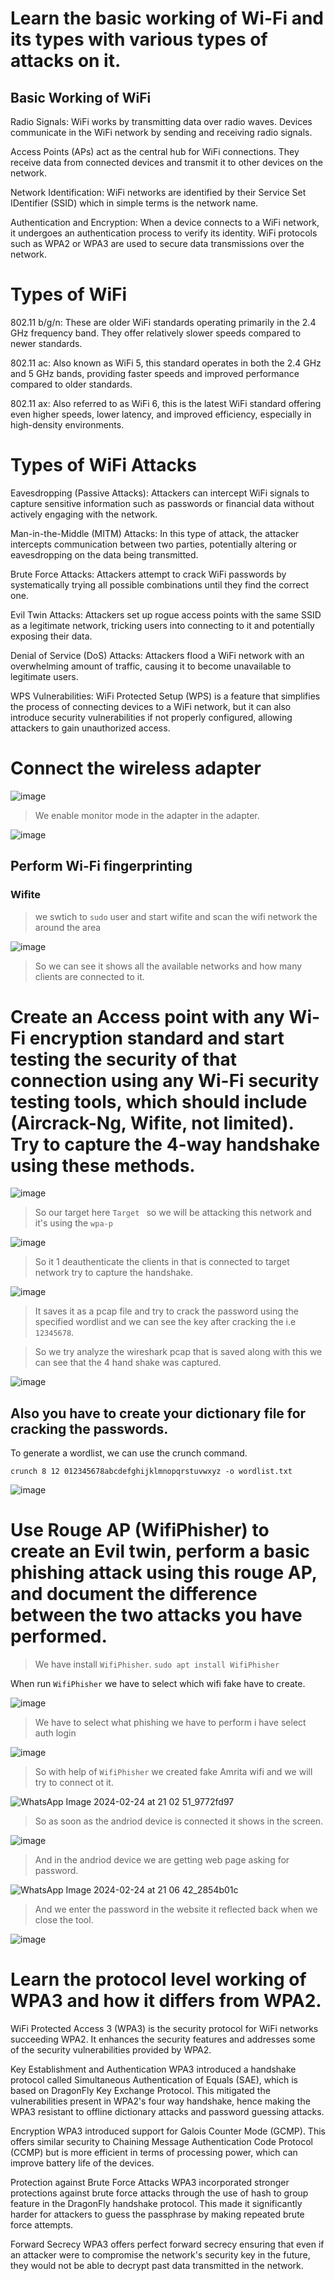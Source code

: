 # Learn the basic working of Wi-Fi and its types with various types of attacks on it.

## Basic Working of WiFi

Radio Signals: WiFi works by transmitting data over radio waves. Devices communicate in the WiFi network by sending and receiving radio signals.

Access Points (APs) act as the central hub for WiFi connections. They receive data from connected devices and transmit it to other devices on the network.

Network Identification: WiFi networks are identified by their Service Set IDentifier (SSID) which in simple terms is the network name.

Authentication and Encryption: When a device connects to a WiFi network, it undergoes an authentication process to verify its identity. WiFi protocols such as WPA2 or WPA3 are used to secure data transmissions over the network.

# Types of WiFi

802.11 b/g/n: These are older WiFi standards operating primarily in the 2.4 GHz frequency band. They offer relatively slower speeds compared to newer standards.

802.11 ac: Also known as WiFi 5, this standard operates in both the 2.4 GHz and 5 GHz bands, providing faster speeds and improved performance compared to older standards.

802.11 ax: Also referred to as WiFi 6, this is the latest WiFi standard offering even higher speeds, lower latency, and improved efficiency, especially in high-density environments.

# Types of WiFi Attacks

Eavesdropping (Passive Attacks): Attackers can intercept WiFi signals to capture sensitive information such as passwords or financial data without actively engaging with the network.

Man-in-the-Middle (MITM) Attacks: In this type of attack, the attacker intercepts communication between two parties, potentially altering or eavesdropping on the data being transmitted.

Brute Force Attacks: Attackers attempt to crack WiFi passwords by systematically trying all possible combinations until they find the correct one.

Evil Twin Attacks: Attackers set up rogue access points with the same SSID as a legitimate network, tricking users into connecting to it and potentially exposing their data.

Denial of Service (DoS) Attacks: Attackers flood a WiFi network with an overwhelming amount of traffic, causing it to become unavailable to legitimate users.

WPS Vulnerabilities: WiFi Protected Setup (WPS) is a feature that simplifies the process of connecting devices to a WiFi network, but it can also introduce security vulnerabilities if not properly configured, allowing attackers to gain unauthorized access.

# Connect the wireless adapter

![image](https://github.com/anandurdas11/Exploring_Cyber_security/assets/83402050/4cd624ad-18f4-4a3a-86c2-d0d10b643360)


> We enable monitor mode in the adapter in the adapter.

![image](https://github.com/anandurdas11/Exploring_Cyber_security/assets/83402050/7a6109ee-e692-4e69-aa48-1715f2918152)

## Perform Wi-Fi fingerprinting

### Wifite 

> we swtich to `sudo` user and start wifite and scan the wifi network the around the area

![image](https://github.com/anandurdas11/Exploring_Cyber_security/assets/83402050/40887588-5320-4fba-a655-bda03a21ebeb)

> So we can see it shows all the available networks and how many clients are connected to it.

# Create an Access point with any Wi-Fi encryption standard and start testing the security of that connection using any Wi-Fi security testing tools, which should include (Aircrack-Ng, Wifite, not limited). Try to capture the 4-way handshake using these methods.

![image](https://github.com/anandurdas11/Exploring_Cyber_security/assets/83402050/f66f3059-2e99-4f22-80c7-ce59f8454ecb)

> So our target here `Target ` so we will be attacking this network and it's using the `wpa-p`

![image](https://github.com/anandurdas11/Exploring_Cyber_security/assets/83402050/da0be388-5c81-452b-8c40-f457c19b906f)

> So it 1 deauthenticate the clients in that is connected to target network try to capture the handshake.

![image](https://github.com/anandurdas11/Exploring_Cyber_security/assets/83402050/a64ac71c-bcd5-4b92-8c4b-15cac0e921e4)

> It saves it as a pcap file and try to crack the password using the specified wordlist and we can see the key after cracking the i.e `12345678`.

> So we try analyze the wireshark pcap that is saved along with this we can see that the 4 hand shake was captured.

![image](https://github.com/anandurdas11/Exploring_Cyber_security/assets/83402050/4b88ed9e-522d-4eb1-b123-385a4a407bdb)

## Also you have to create your dictionary file for cracking the passwords.

To generate a wordlist, we can use the crunch command.

`crunch 8 12 012345678abcdefghijklmnopqrstuvwxyz -o wordlist.txt`

![image](https://github.com/anandurdas11/Exploring_Cyber_security/assets/83402050/50dee5a4-377c-40ea-a397-2a1adef4382b)

# Use Rouge AP (WifiPhisher) to create an Evil twin, perform a basic phishing attack using this rouge AP, and document the difference between the two attacks you have performed.

> We have install `WifiPhisher`. `sudo apt install WifiPhisher`

 When run `WifiPhisher` we have to select which wifi fake have to create.

![image](https://github.com/anandurdas11/Exploring_Cyber_security/assets/83402050/ce3690ef-c263-4de0-9d6d-95ed8099820b)


> We have to select what phishing we have to perform i have select auth login

![image](https://github.com/anandurdas11/Exploring_Cyber_security/assets/83402050/5810c07b-44f8-4f94-b598-5a12fa6c9d21)

> So with help of `WifiPhisher` we created fake Amrita wifi and we will try to connect ot it.

![WhatsApp Image 2024-02-24 at 21 02 51_9772fd97](https://github.com/anandurdas11/Exploring_Cyber_security/assets/83402050/f18a9c4f-7c9d-4747-985a-acd5ce8b96b1)

> So as soon as the andriod device is connected it shows in the screen.

![image](https://github.com/anandurdas11/Exploring_Cyber_security/assets/83402050/012f5357-2be8-4100-97de-26f3d69ce0fa)

> And in the andriod device we are getting web page asking for password.

![WhatsApp Image 2024-02-24 at 21 06 42_2854b01c](https://github.com/anandurdas11/Exploring_Cyber_security/assets/83402050/917fd153-a0a7-40df-948e-100826445616)

> And we enter the password in the website it reflected back when we close the tool.

![image](https://github.com/anandurdas11/Exploring_Cyber_security/assets/83402050/ed620ff2-629e-494b-abb6-ccea7ae5e9b4)


# Learn the protocol level working of WPA3 and how it differs from WPA2.
WiFi Protected Access 3 (WPA3) is the security protocol for WiFi networks succeeding WPA2. It enhances the security features and addresses some of the security vulnerabilities provided by WPA2.

Key Establishment and Authentication
WPA3 introduced a handshake protocol called Simultaneous Authentication of Equals (SAE), which is based on DragonFly Key Exchange Protocol. This mitigated the vulnerabilities present in WPA2's four way handshake, hence making the WPA3 resistant to offline dictionary attacks and password guessing attacks.

Encryption
WPA3 introduced support for Galois Counter Mode (GCMP). This offers similar security to Chaining Message Authentication Code Protocol (CCMP) but is more efficient in terms of processing power, which can improve battery life of the devices.

Protection against Brute Force Attacks
WPA3 incorporated stronger protections against brute force attacks through the use of hash to group feature in the DragonFly handshake protocol. This made it significantly harder for attackers to guess the passphrase by making repeated brute force attempts.

Forward Secrecy
WPA3 offers perfect forward secrecy ensuring that even if an attacker were to compromise the network's security key in the future, they would not be able to decrypt past data transmitted in the network.







